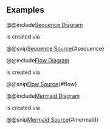 ## Examples

@@include[Sequence Diagram](../snippets/sequence.md)

is created via

@@snip[Sequence Source](../snippets/sequence.md){#sequence}


@@include[Flow Diagram](../snippets/flow.md)

is created via

@@snip[Flow Source](../snippets/flow.md){#flow}

@@include[Mermaid Diagram](../snippets/mermaid.md)

is created via

@@snip[Mermaid Source](../snippets/mermaid.md){#mermaid}